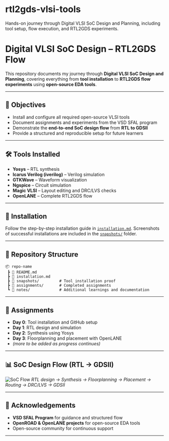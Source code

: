 # rtl2gds-vlsi-tools
Hands-on journey through Digital VLSI SoC Design and Planning, including tool setup, flow execution, and RTL2GDS experiments.

# Digital VLSI SoC Design – RTL2GDS Flow

This repository documents my journey through **Digital VLSI SoC Design and Planning**, covering everything from **tool installation** to **RTL2GDS flow experiments** using **open-source EDA tools**.

---

## 📌 Objectives

* Install and configure all required open-source VLSI tools
* Document assignments and experiments from the VSD SFAL program
* Demonstrate the **end-to-end SoC design flow** from **RTL to GDSII**
* Provide a structured and reproducible setup for future learners

---

## 🛠️ Tools Installed

* **Yosys** – RTL synthesis
* **Icarus Verilog (iverilog)** – Verilog simulation
* **GTKWave** – Waveform visualization
* **Ngspice** – Circuit simulation
* **Magic VLSI** – Layout editing and DRC/LVS checks
* **OpenLANE** – Complete RTL2GDS flow

---

## 🚀 Installation

Follow the step-by-step installation guide in [`installation.md`](installation.md).
Screenshots of successful installations are included in the [`snapshots/`](snapshots/) folder.

---

## 📂 Repository Structure

```
📦 repo-name
 ┣ 📜 README.md
 ┣ 📜 installation.md
 ┣ 📂 snapshots/         # Tool installation proof
 ┣ 📂 assignments/       # Completed assignments
 ┗ 📂 notes/             # Additional learnings and documentation
```

---

## 📒 Assignments

* **Day 0**: Tool installation and GitHub setup
* **Day 1**: RTL design and simulation
* **Day 2**: Synthesis using Yosys
* **Day 3**: Floorplanning and placement with OpenLANE
* *(more to be added as progress continues)*

---

## 📊 SoC Design Flow (RTL → GDSII)

![SoC Flow](path-to-your-screenshot.png)
*RTL design → Synthesis → Floorplanning → Placement → Routing → DRC/LVS → GDSII*

---

## 🙌 Acknowledgements

* **VSD SFAL Program** for guidance and structured flow
* **OpenROAD & OpenLANE projects** for open-source EDA tools
* Open-source community for continuous support

---
